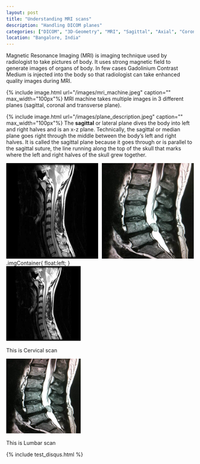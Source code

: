 ```yaml
---
layout: post
title: "Understanding MRI scans"
description: "Handling DICOM planes"
categories: ["DICOM", "3D-Geometry", "MRI", "Sagittal", "Axial", "Coronal"]
location: "Bangalore, India"
---
```


Magnetic Resonance Imaging (MRI) is imaging technique used by radiologist to take pictures of body. It uses strong magnetic field to generate images of organs of body. In few cases Gadolinium Contrast Medium is injected into the body so that radiologist can take enhanced quality images during MRI.

{% include image.html url="/images/mri_machine.jpeg" caption="" max_width="100px"%}
MRI machine takes multiple images in 3 different planes (sagittal, coronal and transverse plane).

{% include image.html url="/images/plane_description.jpeg" caption="" max_width="100px"%}
The <b>sagittal</b> or lateral plane dives the body into left and right halves and is an x-z plane. Technically, the sagittal or median plane goes right through the middle between the body’s left and right halves. It is called the sagittal plane because it goes through or is parallel to the sagittal suture, the line running along the top of the skull that marks where the left and right halves of the skull grew together.

<div style="display:flex">
     <div style="flex:1;padding-right:5px;">
          <img src="/images/cervical_view.jpeg" width="256" height="256">
     </div>
     <div style="flex:1;padding-left:5px;">
          <img src="/images/lumbar_view.jpeg" width="256" height="256">
     </div>
</div>
.imgContainer{
    float:left;
}

<div class="Sagittal View">
    <div class="imgContainer">
        <img src="/images/cervical_view.jpeg" height="200" width="200"/>
        <p>This is Cervical scan</p>
    </div>
    <div class="imgContainer">
        <img class="middle-img" src="/images/lumbar_view.jpeg"/ height="200" width="200"/>
        <p>This is Lumbar scan</p>
    </div>
</div>

{% include test_disqus.html %}
